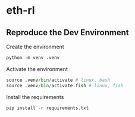# eth-rl

## Reproduce the Dev Environment

Create the environment
```python
python -m venv .venv
```

Activate the environment
```python
source .venv/bin/activate # linux, bash
source .venv/bin/activate.fish # linux, fish
```

Install the requirements
```python
pip install -r requirements.txt
```
